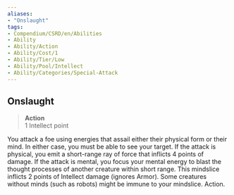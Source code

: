 ```yaml
---
aliases:
- "Onslaught"
tags:
- Compendium/CSRD/en/Abilities
- Ability
- Ability/Action
- Ability/Cost/1
- Ability/Tier/Low
- Ability/Pool/Intellect
- Ability/Categories/Special-Attack
---
```


  
## Onslaught  
>**Action**  
>1 Intellect point
  
You attack a foe using energies that assail either their physical form or their mind. In either case, you must be able to see your target. If the attack is physical, you emit a short-range ray of force that inflicts 4 points of damage. If the attack is mental, you focus your mental energy to blast the thought processes of another creature within short range. This mindslice inflicts 2 points of Intellect damage (ignores Armor). Some creatures without minds (such as robots) might be immune to your mindslice. Action.